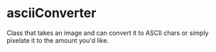 # asciiConverter
Class that takes an image and can convert it to ASCII chars or simply pixelate it to the amount you'd like.
